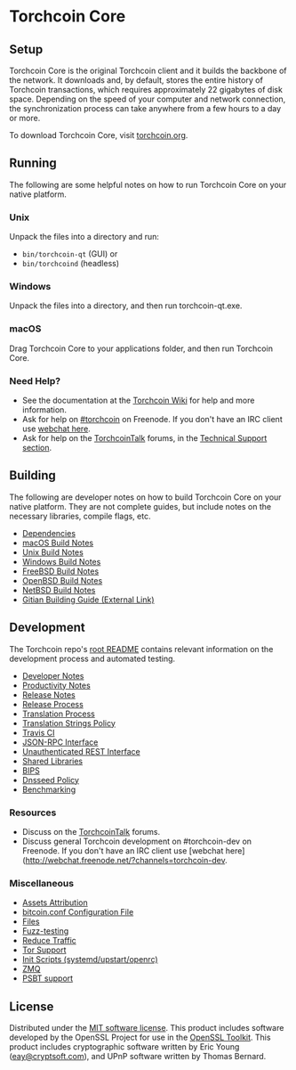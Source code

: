 Torchcoin Core
=============

Setup
---------------------
Torchcoin Core is the original Torchcoin client and it builds the backbone of the network. It downloads and, by default, stores the entire history of Torchcoin transactions, which requires approximately 22 gigabytes of disk space. Depending on the speed of your computer and network connection, the synchronization process can take anywhere from a few hours to a day or more.

To download Torchcoin Core, visit [torchcoin.org](https://torchcoin.org/).

Running
---------------------
The following are some helpful notes on how to run Torchcoin Core on your native platform.

### Unix

Unpack the files into a directory and run:

- `bin/torchcoin-qt` (GUI) or
- `bin/torchcoind` (headless)

### Windows

Unpack the files into a directory, and then run torchcoin-qt.exe.

### macOS

Drag Torchcoin Core to your applications folder, and then run Torchcoin Core.

### Need Help?

* See the documentation at the [Torchcoin Wiki](https://torchcoin.info/)
for help and more information.
* Ask for help on [#torchcoin](http://webchat.freenode.net?channels=torchcoin) on Freenode. If you don't have an IRC client use [webchat here](http://webchat.freenode.net?channels=torchcoin).
* Ask for help on the [TorchcoinTalk](https://torchcointalk.io/) forums, in the [Technical Support section](https://torchcointalk.io/c/technical-support).

Building
---------------------
The following are developer notes on how to build Torchcoin Core on your native platform. They are not complete guides, but include notes on the necessary libraries, compile flags, etc.

- [Dependencies](dependencies.md)
- [macOS Build Notes](build-osx.md)
- [Unix Build Notes](build-unix.md)
- [Windows Build Notes](build-windows.md)
- [FreeBSD Build Notes](build-freebsd.md)
- [OpenBSD Build Notes](build-openbsd.md)
- [NetBSD Build Notes](build-netbsd.md)
- [Gitian Building Guide (External Link)](https://github.com/bitcoin-core/docs/blob/master/gitian-building.md)

Development
---------------------
The Torchcoin repo's [root README](/README.md) contains relevant information on the development process and automated testing.

- [Developer Notes](developer-notes.md)
- [Productivity Notes](productivity.md)
- [Release Notes](release-notes.md)
- [Release Process](release-process.md)
- [Translation Process](translation_process.md)
- [Translation Strings Policy](translation_strings_policy.md)
- [Travis CI](travis-ci.md)
- [JSON-RPC Interface](JSON-RPC-interface.md)
- [Unauthenticated REST Interface](REST-interface.md)
- [Shared Libraries](shared-libraries.md)
- [BIPS](bips.md)
- [Dnsseed Policy](dnsseed-policy.md)
- [Benchmarking](benchmarking.md)

### Resources
* Discuss on the [TorchcoinTalk](https://torchcointalk.io/) forums.
* Discuss general Torchcoin development on #torchcoin-dev on Freenode. If you don't have an IRC client use [webchat here](http://webchat.freenode.net/?channels=torchcoin-dev.

### Miscellaneous
- [Assets Attribution](assets-attribution.md)
- [bitcoin.conf Configuration File](bitcoin-conf.md)
- [Files](files.md)
- [Fuzz-testing](fuzzing.md)
- [Reduce Traffic](reduce-traffic.md)
- [Tor Support](tor.md)
- [Init Scripts (systemd/upstart/openrc)](init.md)
- [ZMQ](zmq.md)
- [PSBT support](psbt.md)

License
---------------------
Distributed under the [MIT software license](/COPYING).
This product includes software developed by the OpenSSL Project for use in the [OpenSSL Toolkit](https://www.openssl.org/). This product includes
cryptographic software written by Eric Young ([eay@cryptsoft.com](mailto:eay@cryptsoft.com)), and UPnP software written by Thomas Bernard.
